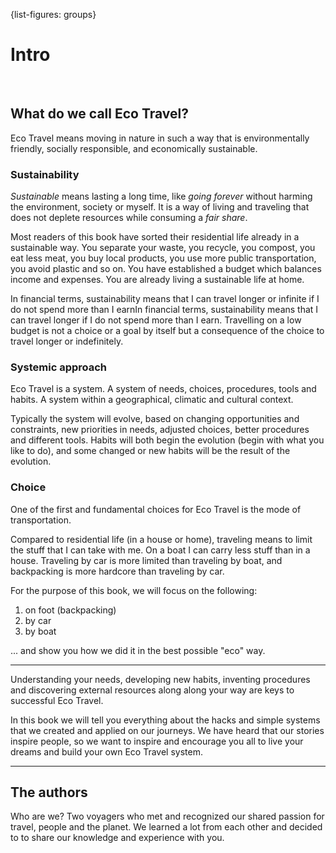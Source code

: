 {list-figures: groups}

# Intro <!-- leanpub style: H1 for chapter title -->

&nbsp;

## What do we call Eco Travel? <!-- H2 Obs style: the only TOC elements; leanpub style: chapter sections -->

Eco Travel means moving in nature in such a way that is environmentally friendly, socially responsible, and economically sustainable.


### Sustainability

*Sustainable* means lasting a long time, like *going forever* without harming the environment, society or myself. It is a way of living and traveling that does not deplete resources while consuming a *fair share*.

Most readers of this book have sorted their residential life already in a sustainable way. You separate your waste, you recycle, you compost, you eat less meat, you buy local products, you use more public transportation, you avoid plastic and so on. You have established a budget which balances income and expenses. You are already living a sustainable life at home.

In financial terms, sustainability means that I can travel longer or infinite if I do not spend more than I earnIn financial terms, sustainability means that I can travel longer if I do not spend more than I earn. Travelling on a low budget is not a choice or a goal by itself but a consequence of the choice to travel longer or indefinitely.

### Systemic approach

Eco Travel is a system. A system of needs, choices, procedures, tools and habits. A system within a geographical, climatic and cultural context.

Typically the system will evolve, based on changing opportunities and constraints, new priorities in needs, adjusted choices, better procedures and different tools. Habits will both begin the evolution (begin with what you like to do), and some changed or new habits will be the result of the evolution.

### Choice

One of the first and fundamental choices for Eco Travel is the mode of transportation.

Compared to residential life (in a house or home), traveling means to limit the stuff that I can take with me. On a boat I can carry less stuff than in a house. Traveling by car is more limited than traveling by boat, and backpacking is more hardcore than traveling by car.

For the purpose of this book, we will focus on the following:
1. on foot (backpacking)
1. by car
1. by boat

... and show you how we did it in the best possible "eco" way.

* * *

Understanding your needs, developing new habits, inventing procedures and discovering external resources along along your way are keys to successful Eco Travel.

In this book we will tell you everything about the hacks and simple systems that we created and applied on our journeys. We have heard that our stories inspire people, so we want to inspire and encourage you all to live your dreams and build your own Eco Travel system.

* * * 

## The authors

Who are we? Two voyagers who met and recognized our shared passion for travel, people and the planet. We learned a lot from each other and decided to to share our knowledge and experience with you.

